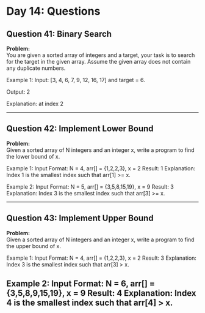# Day 14: Questions

## Question 41: Binary Search

**Problem:**  
You are given a sorted array of integers and a target, your task is to search for the target in the given array. Assume the given array does not contain any duplicate numbers.

Example 1:
Input:
[3, 4, 6, 7, 9, 12, 16, 17] and target = 6.

Output:
 2

Explanation:
 at index 2



---

## Question 42: Implement Lower Bound

**Problem:**  
Given a sorted array of N integers and an integer x, write a program to find the lower bound of x.

Example 1:
Input Format:
 N = 4, arr[] = {1,2,2,3}, x = 2
Result:
 1
Explanation:
 Index 1 is the smallest index such that arr[1] >= x.

Example 2:
Input Format:
 N = 5, arr[] = {3,5,8,15,19}, x = 9
Result:
 3
Explanation:
 Index 3 is the smallest index such that arr[3] >= x.

---

## Question 43: Implement Upper Bound

**Problem:**  
 Given a sorted array of N integers and an integer x, write a program to find the upper bound of x.

Example 1:
Input Format:
 N = 4, arr[] = {1,2,2,3}, x = 2
Result:
 3
Explanation:
 Index 3 is the smallest index such that arr[3] > x.

Example 2:
Input Format:
 N = 6, arr[] = {3,5,8,9,15,19}, x = 9
Result:
 4
Explanation:
 Index 4 is the smallest index such that arr[4] > x.
---
